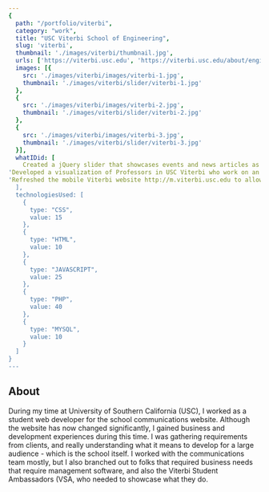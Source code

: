 ```yaml
---
{
  path: "/portfolio/viterbi",
  category: "work",
  title: "USC Viterbi School of Engineering",
  slug: 'viterbi',
  thumbnail: './images/viterbi/thumbnail.jpg',
  urls: ['https://viterbi.usc.edu', 'https://viterbi.usc.edu/about/engineeringplus/map'],
  images: [{
    src: './images/viterbi/images/viterbi-1.jpg',
    thumbnail: './images/viterbi/slider/viterbi-1.jpg'
  },
  {
    src: './images/viterbi/images/viterbi-2.jpg',
    thumbnail: './images/viterbi/slider/viterbi-2.jpg'
  },
  {
    src: './images/viterbi/images/viterbi-3.jpg',
    thumbnail: './images/viterbi/slider/viterbi-3.jpg'
  }],
  whatIDid: [
    Created a jQuery slider that showcases events and news articles as a replacement of the flash player for the Viterbi School of Engineering homepage so visitors don't have to download Flash,
'Developed a visualization of Professors in USC Viterbi who work on an Engineering subject + an external discipline',
'Refreshed the mobile Viterbi website http://m.viterbi.usc.edu to allow more functionality for our mobile visitors'
  ],
  technologiesUsed: [
    {
      type: "CSS",
      value: 15
    },
    {
      type: "HTML",
      value: 10
    },
    {
      type: "JAVASCRIPT",
      value: 25
    },
    {
      type: "PHP",
      value: 40
    },
    {
      type: "MYSQL",
      value: 10
    }
  ]
}
---
```

## About
During my time at University of Southern California (USC), I worked as a student web developer for the school communications website. Although the website has now changed significantly, I gained business and development experiences during this time. I was gathering requirements from clients, and really understanding what it means to develop for a large audience - which is the school itself. I worked with the communications team mostly, but I also branched out to folks that required business needs that require management software, and also the Viterbi Student Ambassadors (VSA, who needed to showcase what they do.